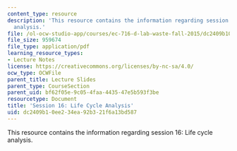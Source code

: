 ```yaml
---
content_type: resource
description: 'This resource contains the information regarding session 16: Life cycle
  analysis.'
file: /ol-ocw-studio-app/courses/ec-716-d-lab-waste-fall-2015/dc2409b10ee234ea92b321f6a13bd587_MITEC_716F15_Session16.pdf
file_size: 959674
file_type: application/pdf
learning_resource_types:
- Lecture Notes
license: https://creativecommons.org/licenses/by-nc-sa/4.0/
ocw_type: OCWFile
parent_title: Lecture Slides
parent_type: CourseSection
parent_uid: bf62f05e-9c05-4faa-4435-47e5b593f3be
resourcetype: Document
title: 'Session 16: Life Cycle Analysis'
uid: dc2409b1-0ee2-34ea-92b3-21f6a13bd587
---
```

This resource contains the information regarding session 16: Life cycle analysis.